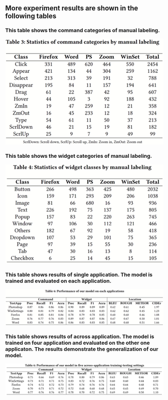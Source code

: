 ## More experiment results are shown in the following tables

### This table shows the command categories of manual labeling. 

![](/Fig/Table_1.png)

### This table shows the widget categories of manual labeling. 

![](/Fig/Table_2.png)

### This table shows results of single application. The model is trained and evaluated on each application.

![](/Fig/Table_3.png)

### This table shows results of across application. The model is trained on four application and evaluated on the other one applicaton. The results demonstrate the generalization of our model.

![](/Fig/Table_4.png)


